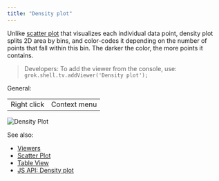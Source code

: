 ```yaml
---
title: "Density plot"
---
```


Unlike [scatter plot](scatter-plot.mdx) that visualizes each individual data point, density plot splits 2D area by bins,
and color-codes it depending on the number of points that fall within this bin. The darker the color, the more points it
contains.

> Developers: To add the viewer from the console, use:
`grok.shell.tv.addViewer('Density plot');`

General:

|             |              |
|-------------|--------------|
| Right click | Context menu |

![Density Plot](../../uploads/viewers/density-plot.png "Density Plot")

See also:

* [Viewers](../viewers/viewers.md)
* [Scatter Plot](scatter-plot.mdx)
* [Table View](../../datagroknavigation/views/table-view.md)
* [JS API: Density plot](https://public.datagrok.ai/js/samples/ui/viewers/types/density-plot)

